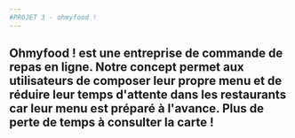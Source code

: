 ```yaml
---
#PROJET 3 - ohmyfood !
---
```


## Ohmyfood ! est une entreprise de commande de repas en ligne. Notre concept permet aux utilisateurs de composer leur propre menu et de réduire leur temps d'attente dans les restaurants car leur menu est préparé à l'avance. Plus de perte de temps à consulter la carte !

